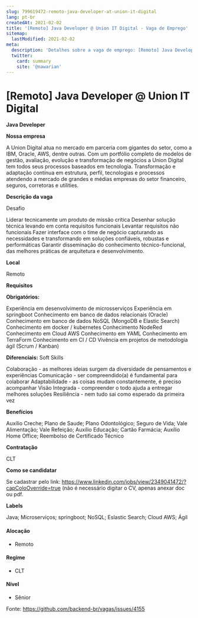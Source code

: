 ```yaml
---
slug: 799619472-remoto-java-developer-at-union-it-digital
lang: pt-br
createdAt: 2021-02-02
title: '[Remoto] Java Developer @ Union IT Digital - Vaga de Emprego'
sitemap:
  lastModified: 2021-02-02
meta:
  description: 'Detalhes sobre a vaga de emprego: [Remoto] Java Developer @ Union IT Digital'
  twitter:
    card: summary
    site: '@nawarian'
---
```


# [Remoto] Java Developer @ Union IT Digital

**Java Developer**

**Nossa empresa**

A Union Digital atua no mercado em parceria com gigantes do setor, como a IBM, Oracle, AWS, dentre outras.
Com um portfólio completo de modelos de gestão, avaliação, evolução e transformação de negócios a Union Digital tem todos seus processos baseados em tecnologia.
Transformação e adaptação contínua em estrutura, perfil, tecnologias e processos atendendo a mercado de grandes e médias empresas do setor financeiro, seguros, corretoras e utilities.

**Descrição da vaga**

Desafio 

Liderar tecnicamente um produto de missão crítica 
Desenhar solução técnica levando em conta requisitos funcionais 
Levantar requisitos não funcionais 
Fazer interface com o time de negócio capturando as necessidades e transformando em soluções confiáveis, robustas e performáticas 
Garantir disseminação do conhecimento técnico-funcional, das melhores práticas de arquitetura e
desenvolvimento.

**Local**

Remoto

**Requisitos**

**Obrigatórios:**

Experiência em desenvolvimento de microsserviços 
Experiência em springboot 
Conhecimento em banco de dados relacionais (Oracle) 
Conhecimento em banco de dados NoSQL (MongoDB e Elastic Search) 
Conhecimento em docker / kubernetes 
Conhecimento NodeRed 
Conhecimento em Cloud AWS 
Conhecimento em YAML 
Conhecimento em TerraForm 
Conhecimento em CI / CD 
Vivência em projetos de metodologia ágil (Scrum / Kanban) 

**Diferenciais:**
 Soft Skills 

Colaboração - as melhores ideias surgem da diversidade de pensamentos e experiências 
Comunicação - ser compreendido(a) é fundamental para colaborar 
Adaptabilidade - as coisas mudam constantemente, é preciso acompanhar 
Visão Integrada - compreender o todo ajuda a entregar melhores soluções 
Resiliência - nem tudo sai como esperado da primeira vez 

**Benefícios**

Auxílio Creche;
Plano de Saude;
Plano Odontológico;
Seguro de Vida;
Vale Alimentação;
Vale Refeição;
Auxílio Educação;
Cartão Farmácia;
Auxílio Home Office;
Reembolso de Certificado Técnico

**Contratação**

CLT

**Como se candidatar**

Se cadastrar pelo link: https://www.linkedin.com/jobs/view/2349041472/?capColoOverride=true  (não é necessário digitar o CV, apenas anexar doc ou pdf.

**Labels** 

Java;
Microserviços;
springboot;
NoSQL;
Eslastic Search;
Cloud AWS;
Ágil

#### Alocação

- Remoto

#### Regime

- CLT

#### Nível

- Sênior



Fonte: https://github.com/backend-br/vagas/issues/4155